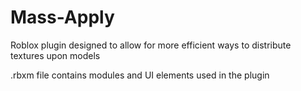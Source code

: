 # Mass-Apply
Roblox plugin designed to allow for more efficient ways to distribute textures upon models

.rbxm file contains modules and UI elements used in the plugin
